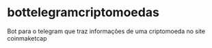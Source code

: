 # bottelegramcriptomoedas
Bot para o telegram que traz informações de uma criptomoeda no site coinmaketcap

